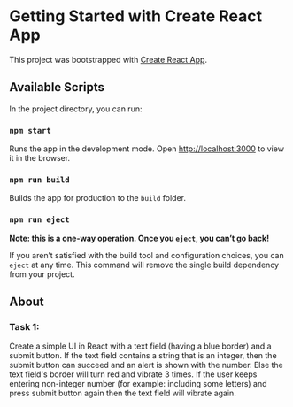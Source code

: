 # Getting Started with Create React App

This project was bootstrapped with [Create React App](https://github.com/facebook/create-react-app).

## Available Scripts

In the project directory, you can run:

### `npm start`

Runs the app in the development mode.
Open [http://localhost:3000](http://localhost:3000) to view it in the browser.

### `npm run build`

Builds the app for production to the `build` folder.

### `npm run eject`

**Note: this is a one-way operation. Once you `eject`, you can’t go back!**

If you aren’t satisfied with the build tool and configuration choices, you can `eject` at any time. This command will remove the single build dependency from your project.

## About

### Task 1:
Create a simple UI in React with a text field (having a blue border) and a submit button. If the text field contains a string that is an integer, then the submit button can succeed and an alert is shown with the number. Else the text field's border will turn red and vibrate 3 times. If the user keeps entering non-integer number (for example: including some letters) and press submit button again then the text field will vibrate again.
